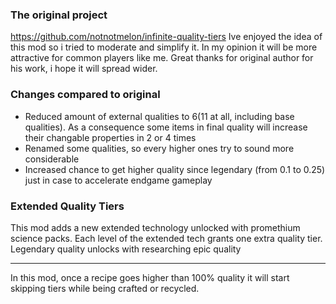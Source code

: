 ### The original project
https://github.com/notnotmelon/infinite-quality-tiers
Ive enjoyed the idea of this mod so i tried to moderate and simplify it. In my opinion it will be more attractive for common players like me. Great thanks for original author for his work, i hope it will spread wider.

### Changes compared to original
- Reduced amount of external qualities to 6(11 at all, including base qualities). As a consequence some items in final quality will increase their changable properties in 2 or 4 times
- Renamed some qualities, so every higher ones try to sound more considerable
- Increased chance to get higher quality since legendary (from 0.1 to 0.25) just in case to accelerate endgame gameplay

### Extended Quality Tiers

This mod adds a new extended technology unlocked with promethium science packs. Each level of the extended tech grants one extra quality tier. Legendary quality unlocks with researching epic quality

---

In this mod, once a recipe goes higher than 100% quality it will start skipping tiers while being crafted or recycled.


